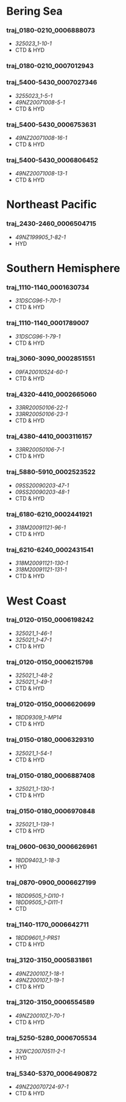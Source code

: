 # Bering Sea

### traj_0180-0210_0006888073
  * _325023_1-10-1_
  * CTD & HYD

### traj_0180-0210_0007012943
### traj_5400-5430_0007027346
  * _3255023_1-5-1_
  * _49NZ20071008-5-1_
  * CTD & HYD

### traj_5400-5430_0006753631
  * _49NZ20071008-16-1_
  * CTD & HYD

### traj_5400-5430_0006806452
  * _49NZ20071008-13-1_
  * CTD & HYD

# Northeast Pacific

### traj_2430-2460_0006504715
  * _49NZ199905_1-82-1_
  * HYD

# Southern Hemisphere

### traj_1110-1140_0001630734
  * _31DSCG96-1-70-1_
  * CTD & HYD

### traj_1110-1140_0001789007
  * _31DSCG96-1-79-1_
  * CTD & HYD

### traj_3060-3090_0002851551
  * _09FA20010524-60-1_
  * CTD & HYD

### traj_4320-4410_0002665060
  * _33RR20050106-22-1_
  * _33RR20050106-23-1_
  * CTD & HYD

### traj_4380-4410_0003116157
  * _33RR20050106-7-1_
  * CTD & HYD

### traj_5880-5910_0002523522
  * _09SS20090203-47-1_
  * _09SS20090203-48-1_
  * CTD & HYD

### traj_6180-6210_0002441921  
  * _318M20091121-96-1_
  * CTD & HYD

### traj_6210-6240_0002431541
  * _318M20091121-130-1_
  * _318M20091121-131-1_
  * CTD & HYD

# West Coast

### traj_0120-0150_0006198242
  * _325021_1-46-1_
  * _325021_1-47-1_
  * CTD & HYD

### traj_0120-0150_0006215798
  * _325021_1-48-2_
  * _325021_1-49-1_
  * CTD & HYD

### traj_0120-0150_0006620699
  * _18DD9309_1-MP14_
  * CTD & HYD

### traj_0150-0180_0006329310
  * _325021_1-54-1_
  * CTD & HYD

### traj_0150-0180_0006887408
  * _325021_1-130-1_
  * CTD & HYD

### traj_0150-0180_0006970848
  * _325021_1-139-1_
  * CTD & HYD

### traj_0600-0630_0006626961
  * _18DD9403_1-18-3_
  * HYD

### traj_0870-0900_0006627199
  * _18DD9505_1-DI10-1_
  * _18DD9505_1-DI11-1_
  * CTD

### traj_1140-1170_0006642711
  * _18DD9601_1-PRS1_
  * CTD & HYD

### traj_3120-3150_0005831861
  * _49NZ200107_1-18-1_
  * _49NZ200107_1-19-1_
  * CTD & HYD

### traj_3120-3150_0006554589
  * _49NZ200107_1-70-1_
  * CTD & HYD

### traj_5250-5280_0006705534
  * _32WC20070511-2-1_
  * HYD

### traj_5340-5370_0006490872
  * _49NZ20070724-97-1_
  * CTD & HYD
